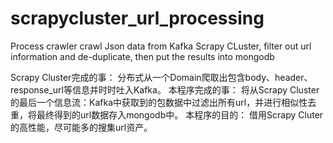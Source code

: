 # scrapycluster_url_processing
Process crawler crawl Json data from Kafka Scrapy CLuster, filter out url information and de-duplicate, then put the results into mongodb

Scrapy Cluster完成的事：
  分布式从一个Domain爬取出包含body、header、response_url等信息并时时吐入Kafka。
本程序完成的事：
  将从Scrapy Cluster的最后一个信息流：Kafka中获取到的包数据中过滤出所有url，并进行相似性去重，将最终得到的url数据存入mongodb中。
本程序的目的：
  借用Scrapy Cluter的高性能，尽可能多的搜集url资产。
